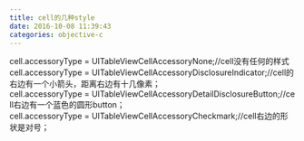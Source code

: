```yaml
---
title: cell的几种style
date: 2016-10-08 11:39:43
categories: objective-c
---
```

<!-- more -->

cell.accessoryType = UITableViewCellAccessoryNone;//cell没有任何的样式  
cell.accessoryType = UITableViewCellAccessoryDisclosureIndicator;//cell的右边有一个小箭头，距离右边有十几像素；  
cell.accessoryType = UITableViewCellAccessoryDetailDisclosureButton;//cell右边有一个蓝色的圆形button；  
cell.accessoryType = UITableViewCellAccessoryCheckmark;//cell右边的形状是对号；